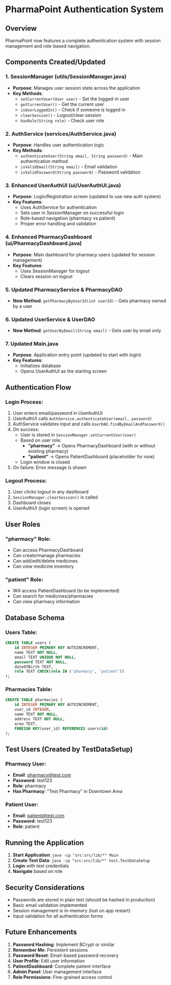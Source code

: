 # PharmaPoint Authentication System

## Overview
PharmaPoint now features a complete authentication system with session management and role-based navigation.

## Components Created/Updated

### 1. SessionManager (utils/SessionManager.java)
- **Purpose**: Manages user session state across the application
- **Key Methods**:
  - `setCurrentUser(User user)` - Set the logged-in user
  - `getCurrentUser()` - Get the current user
  - `isUserLoggedIn()` - Check if someone is logged in
  - `clearSession()` - Logout/clear session
  - `hasRole(String role)` - Check user role

### 2. AuthService (services/AuthService.java)
- **Purpose**: Handles user authentication logic
- **Key Methods**:
  - `authenticateUser(String email, String password)` - Main authentication method
  - `isValidEmail(String email)` - Email validation
  - `isValidPassword(String password)` - Password validation

### 3. Enhanced UserAuthUI (ui/UserAuthUI.java)
- **Purpose**: Login/Registration screen (updated to use new auth system)
- **Key Features**:
  - Uses AuthService for authentication
  - Sets user in SessionManager on successful login
  - Role-based navigation (pharmacy vs patient)
  - Proper error handling and validation

### 4. Enhanced PharmacyDashboard (ui/PharmacyDashboard.java)
- **Purpose**: Main dashboard for pharmacy users (updated for session management)
- **Key Features**:
  - Uses SessionManager for logout
  - Clears session on logout

### 5. Updated PharmacyService & PharmacyDAO
- **New Method**: `getPharmacyByUserId(int userId)` - Gets pharmacy owned by a user

### 6. Updated UserService & UserDAO
- **New Method**: `getUserByEmail(String email)` - Gets user by email only

### 7. Updated Main.java
- **Purpose**: Application entry point (updated to start with login)
- **Key Features**:
  - Initializes database
  - Opens UserAuthUI as the starting screen

## Authentication Flow

### Login Process:
1. User enters email/password in UserAuthUI
2. UserAuthUI calls `AuthService.authenticateUser(email, password)`
3. AuthService validates input and calls `UserDAO.findByEmailAndPassword()`
4. On success:
   - User is stored in `SessionManager.setCurrentUser(user)`
   - Based on user role:
     - **"pharmacy"** → Opens PharmacyDashboard (with or without existing pharmacy)
     - **"patient"** → Opens PatientDashboard (placeholder for now)
   - Login window is closed
5. On failure: Error message is shown

### Logout Process:
1. User clicks logout in any dashboard
2. `SessionManager.clearSession()` is called
3. Dashboard closes
4. UserAuthUI (login screen) is opened

## User Roles

### "pharmacy" Role:
- Can access PharmacyDashboard
- Can create/manage pharmacies
- Can add/edit/delete medicines
- Can view medicine inventory

### "patient" Role:
- Will access PatientDashboard (to be implemented)
- Can search for medicines/pharmacies
- Can view pharmacy information

## Database Schema

### Users Table:
```sql
CREATE TABLE users (
    id INTEGER PRIMARY KEY AUTOINCREMENT,
    name TEXT NOT NULL,
    email TEXT UNIQUE NOT NULL,
    password TEXT NOT NULL,
    dateOfBirth TEXT,
    role TEXT CHECK(role IN ('pharmacy', 'patient'))
);
```

### Pharmacies Table:
```sql
CREATE TABLE pharmacies (
    id INTEGER PRIMARY KEY AUTOINCREMENT,
    user_id INTEGER,
    name TEXT NOT NULL,
    address TEXT NOT NULL,
    area TEXT,
    FOREIGN KEY(user_id) REFERENCES users(id)
);
```

## Test Users (Created by TestDataSetup)

### Pharmacy User:
- **Email**: pharmacy@test.com
- **Password**: test123
- **Role**: pharmacy
- **Has Pharmacy**: "Test Pharmacy" in Downtown Area

### Patient User:
- **Email**: patient@test.com
- **Password**: test123
- **Role**: patient

## Running the Application

1. **Start Application**: `java -cp "src:src/lib/*" Main`
2. **Create Test Data**: `java -cp "src:src/lib/*" test.TestDataSetup`
3. **Login** with test credentials
4. **Navigate** based on role

## Security Considerations

- Passwords are stored in plain text (should be hashed in production)
- Basic email validation implemented
- Session management is in-memory (lost on app restart)
- Input validation for all authentication forms

## Future Enhancements

1. **Password Hashing**: Implement BCrypt or similar
2. **Remember Me**: Persistent sessions
3. **Password Reset**: Email-based password recovery
4. **User Profile**: Edit user information
5. **PatientDashboard**: Complete patient interface
6. **Admin Panel**: User management interface
7. **Role Permissions**: Fine-grained access control
